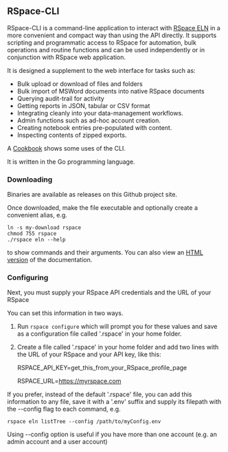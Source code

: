 ## RSpace-CLI

RSpace-CLI is a command-line application to interact with [RSpace ELN](https://www.researchspace.com) in a more convenient
and compact way than using the API directly. It supports scripting and programmatic access
to RSpace for automation, bulk operations and routine functions and can be used independently or in conjunction with RSpace web application.

It is designed a supplement to the web interface for tasks such as:

* Bulk upload or download of files and folders
* Bulk import of MSWord documents into native RSpace documents
* Querying audit-trail for activity
* Getting reports in JSON, tabular or CSV format
* Integrating cleanly into your data-management workflows.
* Admin functions such as ad-hoc account creation.
* Creating notebook entries pre-populated with content.
* Inspecting contents of zipped exports.

A [Cookbook](docs/Cookbook.md) shows some uses of the CLI.

It is written in the Go programming language.

### Downloading

Binaries are available as releases on this Github project site. 

Once downloaded, make the file executable and optionally create a convenient alias, e.g. 

    ln -s my-download rspace
    chmod 755 rspace
    ./rspace eln --help

to show commands and their arguments. You can also view an [HTML version](docs/generated/rspace-client_eln.md) of the documentation.

### Configuring

Next, you must supply your RSpace API credentials and the URL of your RSpace

You can set this information in two ways.

1. Run `rspace configure` which will prompt you for these values and save as a configuration file called '.rspace' in your home folder.

2. Create a file called '.rspace' in your home folder and add two lines with the URL of your RSpace and
your API key, like this:

    RSPACE_API_KEY=get_this_from_your_RSpace_profile_page

    RSPACE_URL=https://myrspace.com


If you prefer, instead of the default '.rspace' file,  you can add this information to any file, save it with a '.env' suffix and supply its filepath with the --config flag to each command, e.g.

    rspace eln listTree --config /path/to/myConfig.env

Using --config option is useful if you have more than one account (e.g. an admin account and a user account)

